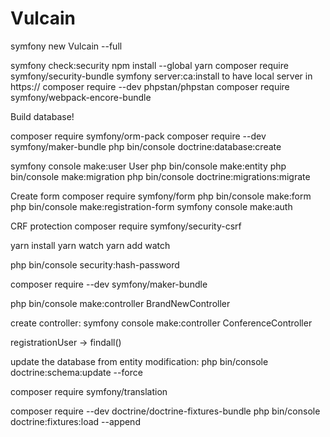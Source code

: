 # Vulcain

symfony new Vulcain --full

symfony check:security
npm install --global yarn
composer require symfony/security-bundle
symfony server:ca:install
to have local server in https://
composer require --dev phpstan/phpstan
composer require symfony/webpack-encore-bundle

Build database!

composer require symfony/orm-pack
composer require --dev symfony/maker-bundle
php bin/console doctrine:database:create

symfony console make:user User
php bin/console make:entity
php bin/console make:migration
php bin/console doctrine:migrations:migrate

Create form
composer require symfony/form
php bin/console make:form
php bin/console make:registration-form
symfony console make:auth

 CRF protection
 composer require symfony/security-csrf

yarn install
yarn watch
yarn add watch

php bin/console security:hash-password

composer require --dev symfony/maker-bundle

php bin/console make:controller BrandNewController

create controller:
symfony console make:controller ConferenceController

registrationUser -> findall()

update the database from entity modification:
php bin/console doctrine:schema:update --force

composer require symfony/translation

composer require --dev doctrine/doctrine-fixtures-bundle
php bin/console doctrine:fixtures:load --append
